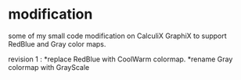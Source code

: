 # modification
some of my small code modification on CalculiX GraphiX to support RedBlue and Gray color maps.

revision 1 : 
*replace RedBlue with CoolWarm colormap.
*rename Gray colormap with GrayScale
